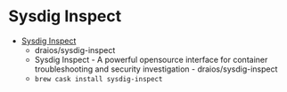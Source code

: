 # Sysdig Inspect
- [Sysdig Inspect](https://github.com/draios/sysdig-inspect)
  -  draios/sysdig-inspect
  - Sysdig Inspect - A powerful opensource interface for container troubleshooting and security investigation - draios/sysdig-inspect
  - `brew cask install sysdig-inspect`

